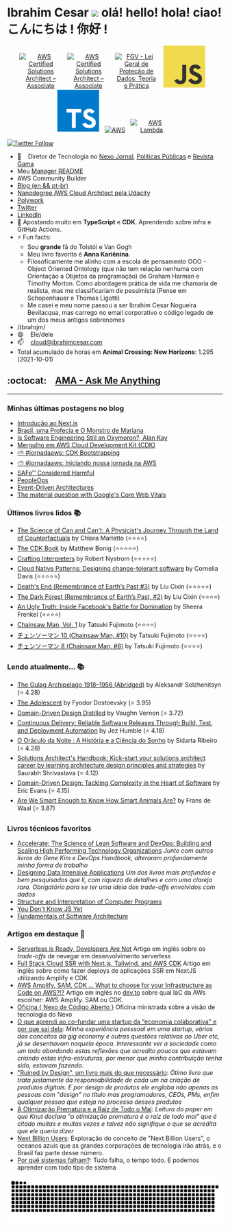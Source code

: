 # Ibrahim Cesar <img src="https://raw.githubusercontent.com/MartinHeinz/MartinHeinz/master/wave.gif" width="42px" style="max-width:100%;"> olá! hello! hola! ciao! こんにちは ! 你好 !

<p align="middle">
<a href="https://www.youracclaim.com/badges/e986686b-8c9f-4488-a9be-5724d82c6e48" target="_blank" title="Badge AWS Certified Solutions Architect – Associate" alt="AWS Certified Solutions Architect – Associate"><img src="https://ibrahimcesar.cloud/assets/images/badges/AWS-SolArchitect-Associate-2020-high.png" alt="AWS Certified Solutions Architect – Associate" width="100px"  style="max-width:100px;"></a>&nbsp; &nbsp;<a href="https://www.youracclaim.com/badges/c3bd4b17-9465-4bb6-a8c2-419f72302124" target="_blank" title="Badge AWS Certified Cloud Practitioner" alt="AWS Certified Cloud Practitioner"><img src="https://ibrahimcesar.cloud//assets/images/badges/AWS-CloudPractitioner-2020-high.png" alt="AWS Certified Solutions Architect – Associate" width="100px"  style="max-width:100px;"></a>&nbsp; &nbsp;<a href="https://brasilopenbadge.com.br/pages/badge/418bf1ce1437adeeb5d0352fcd92b1d2" target="_blank" alt="FGV - Lei Geral de Proteção de Dados: Teoria e Prática" title="FGV - Lei Geral de Proteção de Dados: Teoria e Prática"><img src="https://ibrahimcesar.cloud/assets/images/badges/fgv-lgpd-high.png" alt="FGV - Lei Geral de Proteção de Dados: Teoria e Prática" width="100px"  style="max-width:100px;"></a>&nbsp; &nbsp;<a href="https://amzn.to/3tpAp6i" target="_blank" title="JavaScript" alt="JavaScript"><img src="https://github.com/devicons/devicon/blob/master/icons/javascript/javascript-original.svg" alt="JavaScript" width="100px"  style="max-width:100px;"/></a>&nbsp; &nbsp;<a href="https://amzn.to/2QorOSA" target="_blank" title="TypeScript" alt="TypeScript"><img src="https://github.com/devicons/devicon/blob/master/icons/typescript/typescript-original.svg" alt="TypeScript" width="100px"  style="max-width:100px;"/></a>&nbsp; &nbsp;<a href="https://devbooks.club/books/aws-well-architected/" target="_blank" title="AWS" alt="AWS"><img src="https://cdn.worldvectorlogo.com/logos/aws-2.svg" alt="AWS"  width="100px"  style="max-width:100px;"/></a>&nbsp; &nbsp;<a href="https://aws.amazon.com/serverless/" target="_blank" title="Serverless" alt="Serverless"><img src="https://cdn.worldvectorlogo.com/logos/aws-lambda-1.svg" alt="AWS Lambda" width="100px"  style="max-width:100px;"/></a>
    </p>

[![Twitter Follow](https://img.shields.io/twitter/follow/ibrahimcesar?label=People%20following%20me%20on%20Twitter&style=social)](https://twitter.com/intent/follow?screen_name=ibrahimcesar)


- 🦕 &nbsp;&nbsp; Diretor de Tecnologia no  [Nexo Jornal](https://www.nexojornal.com.br/), [Políticas Públicas](https://pp.nexojornal.com.br/) e [Revista Gama](https://gamarevista.com.br)
- Meu [Manager README](https://github.com/ibrahimcesar/Manager-README)
- AWS Community Builder
- [Blog (en && pt-br)](https://ibrahimcesar.cloud)
- [Nanodegree AWS Cloud Architect pela Udacity](https://graduation.udacity.com/confirm/UDRWJKSP)
- [Polywork](https://www.polywork.com/ibrahimcesar)
- [Twitter](https://www.twitter.com/ibrahimcesar/)
- [LinkedIn](https://www.linkedin.com/in/ibrahimcesar/)
- 🌱 Apostando muito em **TypeScript** e **CDK**. Aprendendo sobre infra e GitHub Actions.
- ⚡ Fun facts: 
    - Sou **grande** fã do Tolstói e Van Gogh
    - Meu livro favorito é **Anna Kariênina**.
    - Filosoficamente me alinho com a escola de pensamento OOO - Object Oriented Ontology (que não tem relação nenhuma com Orientação a Objetos da programação) de Graham Harman e Timothy Morton. Como abordagem prática de vida me chamaria de realista, mas me classificariam de pessimista (Pense em Schopenhauer e Thomas Ligotti)
    - Me casei e meu nome passou a ser Ibrahim Cesar Nogueira Bevilacqua, mas carrego no email corporativo o código legado de um dos meus antigos sobrenomes
- /ɪ́brəhɪjm/
- 😄  &nbsp;&nbsp; Ele/dele
- 📫  &nbsp;&nbsp; cloud@ibrahimcesar.com
- Total acumulado de horas em **Animal Crossing: New Horizons**: 1.295 (2021-10-01)

## :octocat: &nbsp;&nbsp; [AMA - Ask Me Anything](https://github.com/ibrahimcesar/ibrahimcesar/discussions/categories/ama-ask-me-anything)

---

### Minhas últimas postagens no blog

<!-- POSTS_LIST:START -->
- [Introdução ao Next.js](https://ibrahimcesar.cloud/blog/introducao-nextjs-ssr-isr-ssg-javascript-react-framework/)
- [Brasil, uma Profecia e O Monstro de Mariana](https://ibrahimcesar.cloud/blog/brasil-uma-profecia-o-monstro-de-mariana-ficcao-ibrahim-cesar/)
- [Is Software Engineering Still an Oxymoron?, Alan Kay](https://ibrahimcesar.cloud/blog/is-software-engineering-still-an-oxymoron-alan-kay/)
- [Mergulho em AWS Cloud Development Kit &lpar;CDK&rpar;](https://ibrahimcesar.cloud/blog/mergulho-cdk/)
- [⛅ #jornadaaws: CDK Bootstrapping](https://ibrahimcesar.cloud/blog/cdk-bootstrapping/)
- [⛅ #jornadaaws:  Iniciando nossa jornada na AWS](https://ibrahimcesar.cloud/blog/jornada-aws-iniciando-na-nuvem-aws/)
- [SAFe™ Considered Harmful](https://ibrahimcesar.cloud/blog/SAFe-considered-harmful/)
- [PeopleOps](https://ibrahimcesar.cloud/blog/peopleops-integracao-continua-do-time-entrega-continua-de-valor/)
- [Event-Driven Architectures](https://ibrahimcesar.cloud/blog/event-driven-architectures/)
- [The material question with Google&#39;s Core Web Vitals](https://ibrahimcesar.cloud/blog/the-material-question-with-google-web-core-vitals/)
<!-- POSTS_LIST:END -->

### Últimos livros lidos 📚

<!-- READ_LIST:START -->
- [The Science of Can and Can't: A Physicist's Journey Through the Land of Counterfactuals](https://www.goodreads.com/review/show/4338329661?utm_medium=api&utm_source=rss) by Chiara Marletto (⭐⭐⭐⭐)
- [The CDK Book](https://www.goodreads.com/review/show/4368508354?utm_medium=api&utm_source=rss) by Matthew Bonig (⭐⭐⭐⭐⭐)
- [Crafting Interpreters](https://www.goodreads.com/review/show/4313478006?utm_medium=api&utm_source=rss) by Robert Nystrom (⭐⭐⭐⭐⭐)
- [Cloud Native Patterns: Designing change-tolerant software](https://www.goodreads.com/review/show/3744387924?utm_medium=api&utm_source=rss) by Cornelia Davis (⭐⭐⭐⭐⭐)
- [Death's End (Remembrance of Earth’s Past #3)](https://www.goodreads.com/review/show/4303248689?utm_medium=api&utm_source=rss) by Liu Cixin (⭐⭐⭐⭐⭐)
- [The Dark Forest (Remembrance of Earth’s Past, #2)](https://www.goodreads.com/review/show/4301103018?utm_medium=api&utm_source=rss) by Liu Cixin (⭐⭐⭐⭐)
- [An Ugly Truth: Inside Facebook's Battle for Domination](https://www.goodreads.com/review/show/4206887563?utm_medium=api&utm_source=rss) by Sheera Frenkel (⭐⭐⭐⭐)
- [Chainsaw Man, Vol. 1](https://www.goodreads.com/review/show/4206373494?utm_medium=api&utm_source=rss) by Tatsuki Fujimoto (⭐⭐⭐⭐)
- [チェンソーマン 10 (Chainsaw Man, #10)](https://www.goodreads.com/review/show/4206373839?utm_medium=api&utm_source=rss) by Tatsuki Fujimoto (⭐⭐⭐⭐)
- [チェンソーマン 8 (Chainsaw Man, #8)](https://www.goodreads.com/review/show/4206374423?utm_medium=api&utm_source=rss) by Tatsuki Fujimoto (⭐⭐⭐⭐)
<!-- READ_LIST:END -->

### Lendo atualmente... 📚

<!-- READING_LIST:START -->
- [The Gulag Archipelago 1918–1956 (Abridged)](https://www.goodreads.com/review/show/4385909343?utm_medium=api&utm_source=rss) by Aleksandr Solzhenitsyn (⭐️ 4.28)
- [The Adolescent](https://www.goodreads.com/review/show/3907651091?utm_medium=api&utm_source=rss) by Fyodor Dostoevsky (⭐️ 3.95)
- [Domain-Driven Design Distilled](https://www.goodreads.com/review/show/3794487218?utm_medium=api&utm_source=rss) by Vaughn Vernon (⭐️ 3.72)
- [Continuous Delivery: Reliable Software Releases Through Build, Test, and Deployment Automation](https://www.goodreads.com/review/show/3747959698?utm_medium=api&utm_source=rss) by Jez Humble (⭐️ 4.18)
- [O Oráculo da Noite : A História e a Ciência do Sonho](https://www.goodreads.com/review/show/3744391446?utm_medium=api&utm_source=rss) by Sidarta Ribeiro (⭐️ 4.28)
- [Solutions Architect's Handbook: Kick-start your solutions architect career by learning architecture design principles and strategies](https://www.goodreads.com/review/show/3698008428?utm_medium=api&utm_source=rss) by Saurabh Shrivastava (⭐️ 4.12)
- [Domain-Driven Design: Tackling Complexity in the Heart of Software](https://www.goodreads.com/review/show/3668099235?utm_medium=api&utm_source=rss) by Eric Evans (⭐️ 4.15)
- [Are We Smart Enough to Know How Smart Animals Are?](https://www.goodreads.com/review/show/2896016684?utm_medium=api&utm_source=rss) by Frans de Waal (⭐️ 3.87)
<!-- READING_LIST:END -->

### Livros técnicos favoritos

- [Accelerate: The Science of Lean Software and DevOps: Building and Scaling High Performing Technology Organizations](https://amzn.to/3pso93l) *Junto com outros livros do Gene Kim e DevOps Handbook, alteraram profundamente minha forma de trabalho*  
- [Designing Data Intensive Applications](https://amzn.to/2UqSK2K) *Um dos livros mais profundos e bem pesquisados que li, com riqueza de detalhes e com uma clareja rara. Obrigatório para se ter uma ideia dos trade-offs envolvidos com dados*
- [Structure and Interpretation of Computer Programs](https://mitpress.mit.edu/sites/default/files/sicp/full-text/book/book.html)
- [You Don't Know JS Yet](https://github.com/getify/You-Dont-Know-JS)
- [Fundamentals of Software Architecture](https://amzn.to/2Uny6AP)

### Artigos em destaque 📓

- [Serverless is Ready, Developers Are Not](https://dev.to/aws-builders/serverless-is-ready-developers-are-not-12f9) Artigo em inglês sobre os _trade-offs_ de nevegar em desenvolvimento serverless  
- [Full Stack Cloud SSR with Next.js, Tailwind, and AWS CDK](https://dev.to/aws-builders/full-stack-cloud-ssr-with-next-js-tailwind-and-aws-cdk-416c) Artigo em inglês sobre como fazer deploys de aplicações SSR em NextJS utilizando Amplify e CDK  
- [AWS Amplify, SAM, CDK ... What to choose for your Infrastructure as Code on AWS?!?](https://dev.to/aws-builders/aws-amplify-sam-cdk-what-to-choose-for-your-infrastructure-as-code-on-aws-lh2) Artigo em inglês no [dev.to](https://dev.to/) sobre qual IaC da AWs escolher: AWS Amplify. SAM ou CDK.
- [Oficina { Nexo de Código Aberto }](https://ibrahimcesar.cloud/blog/nexo-de-codigo-aberto/) Oficina ministrada sobre a visão de tecnologia do Nexo  
- [O que aprendi ao co-fundar uma startup da “economia colaborativa" e por que saí dela](https://ibrahimcesar.cloud/blog/o-que-aprendi-ao-co-fundar-uma-startup-da-economia-colaborativa-e-por-que-sai-dela/):  *Minha experiência pesssoal em uma startup, vários dos conceitos da gig economy e outras questões relativas ao Uber etc, já se desenhavam naquela época. Interessante ver a sociedade como um todo abordando estas reflexões que acredito poucos que estavam criando estas infra-estruturas, por menor que minha  contribuição tenha sido, estavam fazendo*.  
- ["Ruined by Design", um livro mais do que necessário](https://brasil.uxdesign.cc/ruined-by-design-um-livro-mais-do-que-necess%C3%A1rio-9a4026ee110e): *Ótimo livro que trata justamente da responsabilidade de cada um na criação de produtos digitais. E por design de produtos ele engloba não apenas as pessoas com "design" no título mas programadores, CEOs, PMs, enfim qualquer pessoa que esteja no processo desses produtos*  
- [A Otimização Prematura e a Raíz de Todo o Mal](https://ibrahimcesar.cloud/blog/otimizacao-prematura-e-a-raiz-de-todo-mal/): *Leitura do paper em que Knut declara "a otimização prematura é a raíz de todo mal" que é citado muitas e muitas vezes e talvez não signifique o que se acredita que ele queria dizer*  
- [Next Billion Users](https://ibrahimcesar.cloudd/blog/nbu-next-billion-users-brasil/): Exploração do conceito de "Next Billion Users", o oceanos azuis que as grandes corporações de tecnologia irão atrás, e o Brasil faz parte desse número.  
- [Por quê sistemas falham?](https://ibrahimcesar.cloud/blog/por-que-sistemas-falham/): Tudo falha, o tempo todo. E podemos aprender com todo tipo de sistema

![Snake animation](https://github.com/ibrahimcesar/ibrahimcesar/blob/output/github-contribution-grid-snake.svg)
